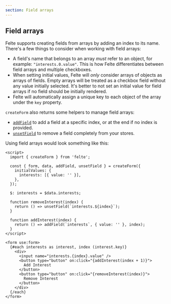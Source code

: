 ```yaml
---
section: Field arrays
---
```


## Field arrays

Felte supports creating fields from arrays by adding an index to its name. There's a few things to consider when working with field arrays:

* A field's name that belongs to an array _must_ refer to an object, for example: `"interests.0.value"`. This is how Felte differentiates between field arrays and multiple checkboxes.
* When setting initial values, Felte will _only_ consider arrays of objects as arrays of fields. Empty arrays will be treated as a checkbox field without any value initially selected. It's better to not set an initial value for field arrays if no field should be initially rendered.
* Felte will automatically assign a unique key to each object of the array under the `key` property.

`createForm` also returns some helpers to manage field arrays:

* [`addField`](/docs/svelte/helper-functions#addfield) to add a field at a specific index, or at the end if no index is provided.
* [`unsetField`](/docs/svelte/helper-functions#unsetfield) to remove a field completely from your stores.

Using field arrays would look something like this:

```svelte
<script>
  import { createForm } from 'felte';

  const { form, data, addField, unsetField } = createForm({
    initialValues: {
      interests: [{ value: '' }],
    },
  });

  $: interests = $data.interests;

  function removeInterest(index) {
    return () => unsetField(`interests.${index}`);
  }

  function addInterest(index) {
    return () => addField(`interests`, { value: '' }, index);
  }
</script>

<form use:form>
  {#each interests as interest, index (interest.key)}
    <div>
      <input name="interests.{index}.value" />
      <button type="button" on:click="{addInterest(index + 1)}">
        Add Interest
      </button>
      <button type="button" on:click="{removeInterest(index)}">
        Remove Interest
      </button>
    </div>
  {/each}
</form>
```
